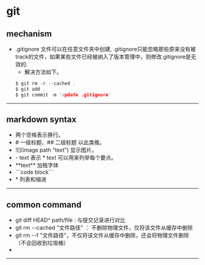 # git
## mechanism
- .gitignore 文件可以在任意文件夹中创建, .gitignore只能忽略那些原来没有被track的文件，如果某些文件已经被纳入了版本管理中，则修改.gitignore是无效的. 
   - 解决方法如下。  
	```c
	$ git rm -r --cached .  
	$ git add .
	$ git commit -m 'update .gitignore'	  
	```

---
## markdown syntax  
- 两个空格表示换行。  
- \# 一级标题、## 二级标题 以此类推。
- !\[](image path "text") 显示图片。  
- \- text 表示 * text 可以用来列举每个要点。  
- \*\*text** 加租字体  
- \```code block```
- \* 列表和缩进

---
## common command
- git diff HEAD^ path/file : 与提交记录进行对比
- git rm --cached "文件路径" ： 不删除物理文件，仅将该文件从缓存中删除
- git rm --f  "文件路径"，不仅将该文件从缓存中删除，还会将物理文件删除（不会回收到垃圾桶）
- 
---